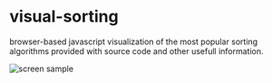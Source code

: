 # visual-sorting
browser-based javascript visualization of the most popular sorting algorithms provided with source code and other usefull information.



![screen sample](https://github.com/dimaglushkov/visual-sorting/blob/master/sample.png)
